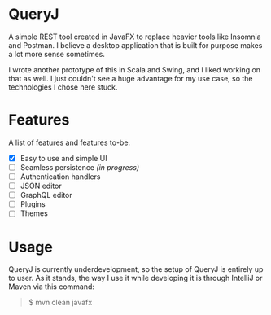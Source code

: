# QueryJ

A simple REST tool created in JavaFX to replace heavier tools like Insomnia and Postman.
I believe a desktop application that is built for purpose makes a lot more sense sometimes.

I wrote another prototype of this in Scala and Swing, and I liked working on that as well. I just
couldn't see a huge advantage for my use case, so the technologies I chose here stuck.

# Features

A list of features and features to-be.

 - [X] Easy to use and simple UI
 - [ ] Seamless persistence *(in progress)*
 - [ ] Authentication handlers
 - [ ] JSON editor
 - [ ] GraphQL editor
 - [ ] Plugins
 - [ ] Themes

# Usage

QueryJ is currently underdevelopment, so the setup of QueryJ is entirely up to user.
As it stands, the way I use it while developing it is through IntelliJ or Maven via this command:

>$ mvn clean javafx
